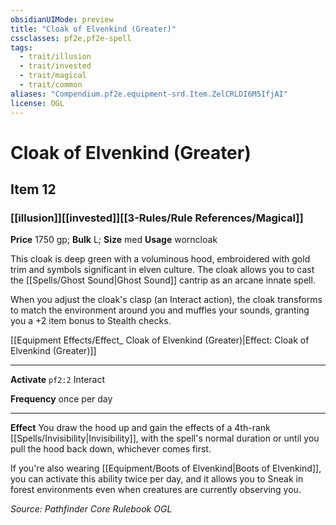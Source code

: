 ```yaml
---
obsidianUIMode: preview
title: "Cloak of Elvenkind (Greater)"
cssclasses: pf2e,pf2e-spell
tags:
  - trait/illusion
  - trait/invested
  - trait/magical
  - trait/common
aliases: "Compendium.pf2e.equipment-srd.Item.ZelCRLDI6M5IfjAI"
license: OGL
---
```

# Cloak of Elvenkind (Greater)
## Item 12
### [[illusion]][[invested]][[3-Rules/Rule References/Magical]]


**Price** 1750 gp; 
**Bulk** L; **Size** med
**Usage** worncloak

This cloak is deep green with a voluminous hood, embroidered with gold trim and symbols significant in elven culture. The cloak allows you to cast the [[Spells/Ghost Sound|Ghost Sound]] cantrip as an arcane innate spell.

When you adjust the cloak's clasp (an Interact action), the cloak transforms to match the environment around you and muffles your sounds, granting you a +2 item bonus to Stealth checks.

[[Equipment Effects/Effect_ Cloak of Elvenkind (Greater)|Effect: Cloak of Elvenkind (Greater)]]

* * *

**Activate** `pf2:2` Interact

**Frequency** once per day

* * *

**Effect** You draw the hood up and gain the effects of a 4th-rank [[Spells/Invisibility|Invisibility]], with the spell's normal duration or until you pull the hood back down, whichever comes first.

If you're also wearing [[Equipment/Boots of Elvenkind|Boots of Elvenkind]], you can activate this ability twice per day, and it allows you to Sneak in forest environments even when creatures are currently observing you.

*Source: Pathfinder Core Rulebook*
*OGL*